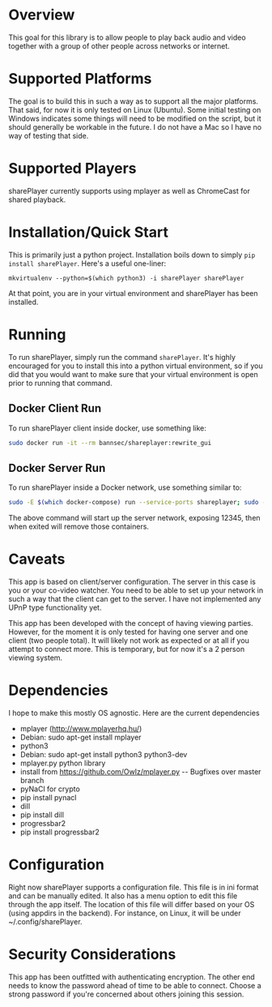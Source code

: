 # Overview
This goal for this library is to allow people to play back audio and video together with a group of other people across networks or internet.


# Supported Platforms
The goal is to build this in such a way as to support all the major platforms. That said, for now it is only tested on Linux (Ubuntu). Some initial testing on Windows indicates some things will need to be modified on the script, but it should generally be workable in the future. I do not have a Mac so I have no way of testing that side.

# Supported Players
sharePlayer currently supports using mplayer as well as ChromeCast for shared playback.


# Installation/Quick Start
This is primarily just a python project. Installation boils down to simply `pip install sharePlayer`. Here's a useful one-liner:

`mkvirtualenv --python=$(which python3) -i sharePlayer sharePlayer`

At that point, you are in your virtual environment and sharePlayer has been installed.

# Running
To run sharePlayer, simply run the command `sharePlayer`. It's highly encouraged for you to install this into a python virtual environment, so if you did that you would want to make sure that your virtual environment is open prior to running that command.

## Docker Client Run
To run sharePlayer client inside docker, use something like:

```bash
sudo docker run -it --rm bannsec/shareplayer:rewrite_gui
```

## Docker Server Run
To run sharePlayer inside a Docker network, use something similar to:

```bash
sudo -E $(which docker-compose) run --service-ports shareplayer; sudo -E $(which docker-compose) down
```

The above command will start up the server network, exposing 12345, then when exited will remove those containers.

# Caveats
This app is based on client/server configuration. The server in this case is you or your co-video watcher. You need to be able to set up your network in such a way that the client can get to the server. I have not implemented any UPnP type functionality yet.

This app has been developed with the concept of having viewing parties. However, for the moment it is only tested for having one server and one client (two people total). It will likely not work as expected or at all if you attempt to connect more. This is temporary, but for now it's a 2 person viewing system.

# Dependencies
I hope to make this mostly OS agnostic. Here are the current dependencies
 - mplayer (http://www.mplayerhq.hu/)
  - Debian: sudo apt-get install mplayer
 - python3
  - Debian: sudo apt-get install python3 python3-dev
 - mplayer.py python library
  - install from https://github.com/Owlz/mplayer.py -- Bugfixes over master branch
 - pyNaCl for crypto
  - pip install pynacl
 - dill
  - pip install dill
 - progressbar2
  - pip install progressbar2

# Configuration
Right now sharePlayer supports a configuration file. This file is in ini format and can be manually edited. It also has a menu option to edit this file through the app itself. The location of this file will differ based on your OS (using appdirs in the backend). For instance, on Linux, it will be under ~/.config/sharePlayer.


# Security Considerations
This app has been outfitted with authenticating encryption. The other end needs to know the password ahead of time to be able to connect. Choose a strong password if you're concerned about others joining this session.


